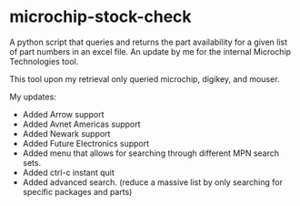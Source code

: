 # microchip-stock-check
A python script that queries and returns the part availability for a given list of part numbers in an excel file. An update by me for the internal Microchip Technologies tool. 

This tool upon my retrieval only queried microchip, digikey, and mouser. 

 My updates:
 * Added Arrow support 
 * Added Avnet Americas support 
 * Added Newark support 
 * Added Future Electronics support
 * Added menu that allows for searching through different MPN search sets.
 * Added ctrl-c instant quit
 * Added advanced search. (reduce a massive list by only searching for specific packages and parts)
